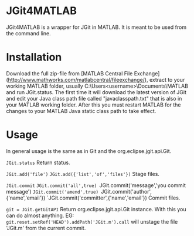 JGit4MATLAB
===========

JGit4MATLAB is a wrapper for JGit in MATLAB. It is meant to be used from the
command line.

Installation
============
Download the full zip-file from [MATLAB Central File Exchange]
(http://www.mathworks.com/matlabcentral/fileexchange/), extract to your working
MATLAB folder, usually C:\Users\<username>\Documents\MATLAB and run JGit.status.
The first time it will download the latest version of JGit and edit your Java
class path file called "javaclasspath.txt" that is also in your MATLAB working
folder. After this you must restart MATLAB for the changes to your MATLAB Java
static class path to take effect.

Usage
=====
In general usage is the same as in Git and the org.eclipse.jgit.api.Git.

`JGit.status`
    Return status.

`JGit.add('file')`
`JGit.add({'list','of','files'})`
    Stage files.

`JGit.commit`
`JGit.commit('all',true)
`JGit.commit('message','you commit message')
`JGit.commit('amend',true)
`JGit.commit('author',{'name','email'})
`JGit.commit('committer',{'name','email'})
    Commit files.

`git = JGit.getGitAPI`
    Return org.eclipse.jgit.api.Git instance. With this you can do almost
anything. EG: `git.reset.setRef('HEAD').addPath('JGit.m').call` will unstage the
file 'JGit.m' from the current commit.